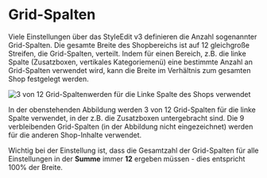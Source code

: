 # Grid-Spalten 

Viele Einstellungen über das StyleEdit v3 definieren die Anzahl sogenannter Grid-Spalten. Die gesamte Breite des Shopbereichs ist auf 12 gleichgroße Streifen, die Grid-Spalten, verteilt. Indem für einen Bereich, z.B. die linke Spalte \(Zusatzboxen, vertikales Kategoriemenü\) eine bestimmte Anzahl an Grid-Spalten verwendet wird, kann die Breite im Verhältnis zum gesamten Shop festgelegt werden.

![](Bilder/Abb141_GridSpalten_.PNG "3 von 12 Grid-Spaltenwerden für die Linke Spalte des Shops
      verwendet")

In der obenstehenden Abbildung werden 3 von 12 Grid-Spalten für die linke Spalte verwendet, in der z.B. die Zusatzboxen untergebracht sind. Die 9 verbleibenden Grid-Spalten \(in der Abbildung nicht eingezeichnet\) werden für die anderen Shop-Inhalte verwendet.

Wichtig bei der Einstellung ist, dass die Gesamtzahl der Grid-Spalten für alle Einstellungen in der **Summe** immer **12** ergeben müssen - dies entspricht 100% der Breite.



